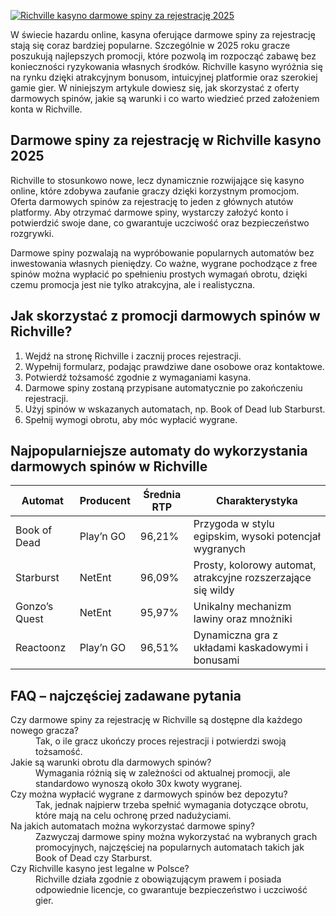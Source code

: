 [![Richville kasyno darmowe spiny za rejestrację 2025](https://123-caf.pages.dev/gitsignup.png)](https://vrmoo.ru/Bt82HjjY)

<p>W świecie hazardu online, kasyna oferujące darmowe spiny za rejestrację stają się coraz bardziej popularne. Szczególnie w 2025 roku gracze poszukują najlepszych promocji, które pozwolą im rozpocząć zabawę bez konieczności ryzykowania własnych środków. Richville kasyno wyróżnia się na rynku dzięki atrakcyjnym bonusom, intuicyjnej platformie oraz szerokiej gamie gier. W niniejszym artykule dowiesz się, jak skorzystać z oferty darmowych spinów, jakie są warunki i co warto wiedzieć przed założeniem konta w Richville.</p>  <h2>Darmowe spiny za rejestrację w Richville kasyno 2025</h2> <p>Richville to stosunkowo nowe, lecz dynamicznie rozwijające się kasyno online, które zdobywa zaufanie graczy dzięki korzystnym promocjom. Oferta darmowych spinów za rejestrację to jeden z głównych atutów platformy. Aby otrzymać darmowe spiny, wystarczy założyć konto i potwierdzić swoje dane, co gwarantuje uczciwość oraz bezpieczeństwo rozgrywki.</p> <p>Darmowe spiny pozwalają na wypróbowanie popularnych automatów bez inwestowania własnych pieniędzy. Co ważne, wygrane pochodzące z free spinów można wypłacić po spełnieniu prostych wymagań obrotu, dzięki czemu promocja jest nie tylko atrakcyjna, ale i realistyczna.</p>  <h2>Jak skorzystać z promocji darmowych spinów w Richville?</h2> <ol>   <li>Wejdź na stronę Richville i zacznij proces rejestracji.</li>   <li>Wypełnij formularz, podając prawdziwe dane osobowe oraz kontaktowe.</li>   <li>Potwierdź tożsamość zgodnie z wymaganiami kasyna.</li>   <li>Darmowe spiny zostaną przypisane automatycznie po zakończeniu rejestracji.</li>   <li>Użyj spinów w wskazanych automatach, np. Book of Dead lub Starburst.</li>   <li>Spełnij wymogi obrotu, aby móc wypłacić wygrane.</li> </ol>  <h2>Najpopularniejsze automaty do wykorzystania darmowych spinów w Richville</h2> <table>   <thead>     <tr>       <th>Automat</th>       <th>Producent</th>       <th>Średnia RTP</th>       <th>Charakterystyka</th>     </tr>   </thead>   <tbody>     <tr>       <td>Book of Dead</td>       <td>Play’n GO</td>       <td>96,21%</td>       <td>Przygoda w stylu egipskim, wysoki potencjał wygranych</td>     </tr>     <tr>       <td>Starburst</td>       <td>NetEnt</td>       <td>96,09%</td>       <td>Prosty, kolorowy automat, atrakcyjne rozszerzające się wildy</td>     </tr>     <tr>       <td>Gonzo’s Quest</td>       <td>NetEnt</td>       <td>95,97%</td>       <td>Unikalny mechanizm lawiny oraz mnożniki</td>     </tr>     <tr>       <td>Reactoonz</td>       <td>Play’n GO</td>       <td>96,51%</td>       <td>Dynamiczna gra z układami kaskadowymi i bonusami</td>     </tr>   </tbody> </table>  <h2>FAQ – najczęściej zadawane pytania</h2> <dl>   <dt>Czy darmowe spiny za rejestrację w Richville są dostępne dla każdego nowego gracza?</dt>   <dd>Tak, o ile gracz ukończy proces rejestracji i potwierdzi swoją tożsamość.</dd>      <dt>Jakie są warunki obrotu dla darmowych spinów?</dt>   <dd>Wymagania różnią się w zależności od aktualnej promocji, ale standardowo wynoszą około 30x kwoty wygranej.</dd>      <dt>Czy można wypłacić wygrane z darmowych spinów bez depozytu?</dt>   <dd>Tak, jednak najpierw trzeba spełnić wymagania dotyczące obrotu, które mają na celu ochronę przed nadużyciami.</dd>      <dt>Na jakich automatach można wykorzystać darmowe spiny?</dt>   <dd>Zazwyczaj darmowe spiny można wykorzystać na wybranych grach promocyjnych, najczęściej na popularnych automatach takich jak Book of Dead czy Starburst.</dd>      <dt>Czy Richville kasyno jest legalne w Polsce?</dt>   <dd>Richville działa zgodnie z obowiązującym prawem i posiada odpowiednie licencje, co gwarantuje bezpieczeństwo i uczciwość gier.</dd> </dl>